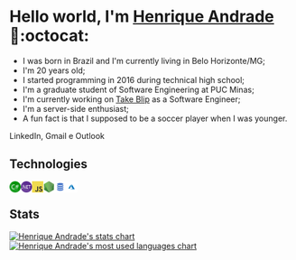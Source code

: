 # Hello world, I'm [Henrique Andrade](https://www.linkedin.com/in/henrique-andrade-cruz/) 👋:octocat:

- I was born in Brazil and I'm currently living in Belo Horizonte/MG;
- I'm 20 years old;
- I started programming in 2016 during technical high school;
- I'm a graduate student of Software Engineering at PUC Minas;
- I'm currently working on [Take Blip](https://github.com/takenet) as a Software Engineer;
- I'm a server-side enthusiast;
- A fun fact is that I supposed to be a soccer player when I was younger.

LinkedIn, Gmail e Outlook

## Technologies

<img align="left" height="20" src="https://raw.githubusercontent.com/github/explore/80688e429a7d4ef2fca1e82350fe8e3517d3494d/topics/csharp/csharp.png">

<img align="left" height="20" src="https://raw.githubusercontent.com/github/explore/80688e429a7d4ef2fca1e82350fe8e3517d3494d/topics/dotnet/dotnet.png">

<img align="left" height="20" src="https://raw.githubusercontent.com/github/explore/80688e429a7d4ef2fca1e82350fe8e3517d3494d/topics/javascript/javascript.png">

<img align="left" height="20" src="https://raw.githubusercontent.com/github/explore/80688e429a7d4ef2fca1e82350fe8e3517d3494d/topics/nodejs/nodejs.png">

<img align="left" height="20" src="https://raw.githubusercontent.com/github/explore/80688e429a7d4ef2fca1e82350fe8e3517d3494d/topics/sql/sql.png">

<img align="left" height="20" src="https://raw.githubusercontent.com/github/explore/80688e429a7d4ef2fca1e82350fe8e3517d3494d/topics/azure/azure.png">

<br/>

## Stats

<a href="https://github.com/anuraghazra/github-readme-stats">
  <img alt="Henrique Andrade's stats chart" src="https://github-readme-stats.vercel.app/api?username=henriquecrz&count_private=true&show_icons=true&theme=dark&hide_title=true&hide_rank=true" />
</a>

<a href="https://github.com/anuraghazra/convoychat">
  <img alt="Henrique Andrade's most used languages chart" src="https://github-readme-stats.vercel.app/api/top-langs/?username=henriquecrz&layout=compact&theme=dark&hide=java" />
</a>
